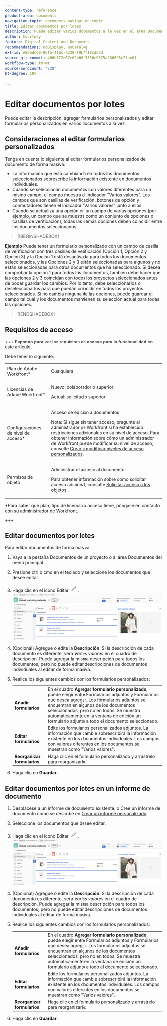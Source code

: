 ```yaml
---
content-type: reference
product-area: documents
navigation-topic: documents-navigation-topic
title: Editar documentos por lotes
description: Puede editar varios documentos a la vez en el área Documentos.
author: Courtney
feature: Digital Content and Documents
recommendations: noDisplay, noCatalog
exl-id: e8badce6-86f5-416c-a238-f9b7f19cdd2d
source-git-commit: 486b672a67c62b86f3306c9375a286895c2fae01
workflow-type: tm+mt
source-wordcount: '728'
ht-degree: 18%

---
```


# Editar documentos por lotes

Puede editar la descripción, agregar formularios personalizados y editar formularios personalizados en varios documentos a la vez.

## Consideraciones al editar formularios personalizados

Tenga en cuenta lo siguiente al editar formularios personalizados de documento de forma masiva:

* La información que está cambiando en todos los documentos seleccionados sobrescribe la información existente en documentos individuales.
* Cuando se seleccionan documentos con valores diferentes para un mismo campo, el campo muestra el indicador &quot;Varios valores&quot;. Los campos que son casillas de verificación, botones de opción y conmutadores tienen el indicador “Varios valores” junto a ellos.
* Cuando se actualiza una opción en un campo de varias opciones (por ejemplo, un campo que se muestra como un conjunto de opciones o casillas de verificación), todas las demás opciones deben coincidir entre los documentos seleccionados.

>[!BEGINSHADEBOX]

**Ejemplo**
Puede tener un formulario personalizado con un campo de casilla de verificación con tres casillas de verificación (Opción 1, Opción 2 y Opción 3) y la Opción 1 está desactivada para todos los documentos seleccionados, y las Opciones 2 y 3 están seleccionadas para algunos y no están seleccionadas para otros documentos que ha seleccionado. Si desea comprobar la opción 1 para todos los documentos, también debe hacer que las opciones 2 y 3 coincidan con todos los proyectos seleccionados antes de poder guardar los cambios. Por lo tanto, debe seleccionarlos o deseleccionarlos para que puedan coincidir en todos los proyectos seleccionados. Si no cambia ninguna de las opciones, puede guardar el campo tal cual y los documentos mantienen su selección actual para todas las opciones.

>[!ENDSHADEBOX]

## Requisitos de acceso

+++ Expanda para ver los requisitos de acceso para la funcionalidad en este artículo.

Debe tener lo siguiente:

<table style="table-layout:auto"> 
 <col> 
 <col> 
 <tbody> 
  <tr> 
   <td role="rowheader">Plan de Adobe Workfront*</td> 
   <td> <p> Cualquiera</p> </td> 
  </tr> 
  <tr> 
   <td role="rowheader">Licencias de Adobe Workfront*</td> 
   <td><p> Nuevo: colaborador o superior</p> 
   <p> Actual: solicitud o superior</p> </td> 
  </tr> 
  <tr> 
   <td role="rowheader">Configuraciones de nivel de acceso*</td> 
   <td> <p>Acceso de edición a documentos</p> <p>Nota: Si sigue sin tener acceso, pregunte al administrador de Workfront si ha establecido restricciones adicionales en su nivel de acceso. Para obtener información sobre cómo un administrador de Workfront puede modificar su nivel de acceso, consulte <a href="../../administration-and-setup/add-users/configure-and-grant-access/create-modify-access-levels.md" class="MCXref xref">Crear o modificar niveles de acceso personalizados</a>.</p> </td> 
  </tr> 
  <tr> 
   <td role="rowheader">Permisos de objeto</td> 
   <td> <p>Administrar el acceso al documento</p> <p>Para obtener información sobre cómo solicitar acceso adicional, consulte <a href="../../workfront-basics/grant-and-request-access-to-objects/request-access.md" class="MCXref xref">Solicitar acceso a los objetos </a>.</p> </td> 
  </tr> 
 </tbody> 
</table>

&#42;Para saber qué plan, tipo de licencia o acceso tiene, póngase en contacto con su administrador de Workfront.

+++

## Editar documentos por lotes

Para editar documentos de forma masiva:

1. Vaya a la pestaña Documentos de un proyecto o al área Documentos del menú principal.
1. Presione ctrl o cmd en el teclado y seleccione los documentos que desee editar.
1. Haga clic en el icono Editar ![editar icono](assets/edit-icon.png).
   ![editar la ubicación del icono en la página](assets/edit-multiple-documents.png)
1. (Opcional) Agregue o edite la **Descripción**. Si la descripción de cada documento es diferente, verá _Varios valores_ en el cuadro de descripción. Puede agregar la misma descripción para todos los documentos, pero no puede editar descripciones de documentos individuales al editar de forma masiva.
1. Realice los siguientes cambios con los formularios personalizados:

   <table>
    <tr>
    <td><strong>Añadir formularios</strong></td>
    <td>En el cuadro <strong>Agregar formulario personalizado</strong>, puede elegir entre Formularios adjuntos y Formularios que desea agregar. Los formularios adjuntos se encuentran en algunos de los documentos seleccionados, pero no en todos. Se muestra automáticamente en la ventana de edición un formulario adjunto a todo el documento seleccionado.  </td>
    </tr>
    <tr>
    <td><strong>Editar formularios</strong></td>
    <td>Edite los formularios personalizados adjuntos. La información que cambie sobrescribirá la información existente en los documentos individuales. Los campos con valores diferentes en los documentos se muestran como "Varios valores". </td>
    </tr>
    <tr>
    <td><strong>Reorganizar formularios</strong></td>
    <td>Haga clic en el formulario personalizado y arrástrelo para reorganizarlo.</td>
    </tr>
    </table>
1. Haga clic en **Guardar**.


## Editar documentos por lotes en un informe de documento

1. Desplácese a un informe de documento existente.
o
Cree un informe de documento como se describe en [Crear un informe personalizado](/help/quicksilver/reports-and-dashboards/reports/creating-and-managing-reports/create-custom-report.md).
1. Seleccione los documentos que desee editar.
1. Haga clic en el icono Editar ![editar icono](assets/edit-icon.png).
   ![editar la ubicación del icono en la página](assets/edit-multiple-documents.png)
1. (Opcional) Agregue o edite la **Descripción**. Si la descripción de cada documento es diferente, verá _Varios valores_ en el cuadro de descripción. Puede agregar la misma descripción para todos los documentos, pero no puede editar descripciones de documentos individuales al editar de forma masiva.
1. Realice los siguientes cambios con los formularios personalizados:

   <table>
    <tr>
    <td><strong>Añadir formularios</strong></td>
    <td>En el cuadro <strong>Agregar formulario personalizado</strong>, puede elegir entre Formularios adjuntos y Formularios que desea agregar. Los formularios adjuntos se encuentran en algunos de los documentos seleccionados, pero no en todos. Se muestra automáticamente en la ventana de edición un formulario adjunto a todo el documento seleccionado.  </td>
    </tr>
    <tr>
    <td><strong>Editar formularios</strong></td>
    <td>Edite los formularios personalizados adjuntos. La información que cambie sobrescribirá la información existente en los documentos individuales. Los campos con valores diferentes en los documentos se muestran como "Varios valores". </td>
    </tr>
    <tr>
    <td><strong>Reorganizar formularios</strong></td>
    <td>Haga clic en el formulario personalizado y arrástrelo para reorganizarlo.</td>
    </tr>
    </table>
1. Haga clic en **Guardar**.
